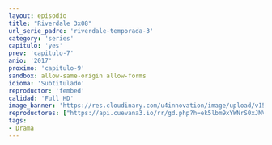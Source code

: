 ```yaml
---
layout: episodio
title: "Riverdale 3x08"
url_serie_padre: 'riverdale-temporada-3'
category: 'series'
capitulo: 'yes'
prev: 'capitulo-7'
anio: '2017'
proximo: 'capitulo-9'
sandbox: allow-same-origin allow-forms
idioma: 'Subtitulado'
reproductor: 'fembed'
calidad: 'Full HD'
image_banner: 'https://res.cloudinary.com/u4innovation/image/upload/v1565152608/maxresdefault-min_vy9nnj.jpg'
reproductores: ["https://api.cuevana3.io/rr/gd.php?h=ek5lbm9xYWNrS0xJMVp5b21KREk0dFBLbjVkaHhkRGdrOG1jbnBpUnhhS1Z1MzVybktpdTB0aW9sR2xzeDVPcjA5aWllYXltb3VyT2s0Tm9sYlBZcGRLU3FadVkyUT09"]
tags:
- Drama
---
```











